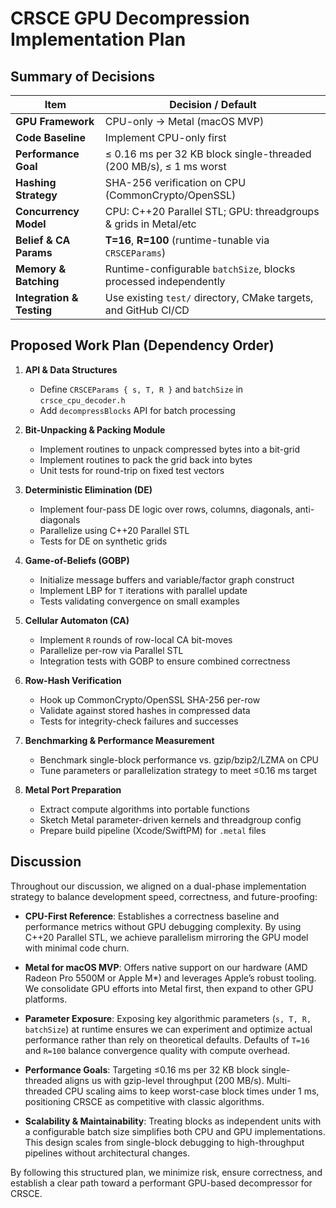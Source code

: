 # CRSCE GPU Decompression Implementation Plan

## Summary of Decisions

| Item                      | Decision / Default                                                 |
| ------------------------- | ------------------------------------------------------------------ |
| **GPU Framework**         | CPU-only → Metal (macOS MVP)                                       |
| **Code Baseline**         | Implement CPU-only first                                           |
| **Performance Goal**      | ≤ 0.16 ms per 32 KB block single-threaded (200 MB/s), ≤ 1 ms worst |
| **Hashing Strategy**      | SHA-256 verification on CPU (CommonCrypto/OpenSSL)                 |
| **Concurrency Model**     | CPU: C++20 Parallel STL; GPU: threadgroups & grids in Metal/etc    |
| **Belief & CA Params**    | **T=16**, **R=100** (runtime-tunable via `CRSCEParams`)            |
| **Memory & Batching**     | Runtime-configurable `batchSize`, blocks processed independently   |
| **Integration & Testing** | Use existing `test/` directory, CMake targets, and GitHub CI/CD    |

## Proposed Work Plan (Dependency Order)

1. **API & Data Structures**

    * Define `CRSCEParams { s, T, R }` and `batchSize` in `crsce_cpu_decoder.h`
    * Add `decompressBlocks` API for batch processing

2. **Bit-Unpacking & Packing Module**

    * Implement routines to unpack compressed bytes into a bit-grid
    * Implement routines to pack the grid back into bytes
    * Unit tests for round-trip on fixed test vectors

3. **Deterministic Elimination (DE)**

    * Implement four-pass DE logic over rows, columns, diagonals, anti-diagonals
    * Parallelize using C++20 Parallel STL
    * Tests for DE on synthetic grids

4. **Game-of-Beliefs (GOBP)**

    * Initialize message buffers and variable/factor graph construct
    * Implement LBP for `T` iterations with parallel update
    * Tests validating convergence on small examples

5. **Cellular Automaton (CA)**

    * Implement `R` rounds of row-local CA bit-moves
    * Parallelize per-row via Parallel STL
    * Integration tests with GOBP to ensure combined correctness

6. **Row-Hash Verification**

    * Hook up CommonCrypto/OpenSSL SHA-256 per-row
    * Validate against stored hashes in compressed data
    * Tests for integrity-check failures and successes

7. **Benchmarking & Performance Measurement**

    * Benchmark single-block performance vs. gzip/bzip2/LZMA on CPU
    * Tune parameters or parallelization strategy to meet ≤0.16 ms target

8. **Metal Port Preparation**

    * Extract compute algorithms into portable functions
    * Sketch Metal parameter-driven kernels and threadgroup config
    * Prepare build pipeline (Xcode/SwiftPM) for `.metal` files

## Discussion

Throughout our discussion, we aligned on a dual-phase implementation strategy to balance development speed, 
correctness, and future-proofing:

* **CPU-First Reference**:
                           Establishes a correctness baseline and performance metrics without GPU debugging complexity.
                           By using C++20 Parallel STL, we achieve parallelism mirroring the GPU model with minimal 
                           code churn.

* **Metal for macOS MVP**: 
                           Offers native support on our hardware (AMD Radeon Pro 5500M or Apple M*) and leverages 
                           Apple’s robust tooling. We consolidate GPU efforts into Metal first, then expand to other 
                           GPU platforms.

* **Parameter Exposure**: Exposing key algorithmic parameters (`s, T, R, batchSize`) at runtime ensures we can 
                          experiment and optimize actual performance rather than rely on theoretical defaults. 
                          Defaults of `T=16` and `R=100` balance convergence quality with compute overhead.

* **Performance Goals**: 
                         Targeting ≤0.16 ms per 32 KB block single-threaded aligns us with gzip-level throughput 
                         (200 MB/s). Multi-threaded CPU scaling aims to keep worst-case block times under 1 ms, 
                         positioning CRSCE as competitive with classic algorithms.

* **Scalability & Maintainability**: 
                         Treating blocks as independent units with a configurable batch size simplifies both CPU and 
                         GPU implementations. This design scales from single-block debugging to high-throughput 
                         pipelines without architectural changes.

By following this structured plan, we minimize risk, ensure correctness, and establish a clear path toward a 
performant GPU-based decompressor for CRSCE.
